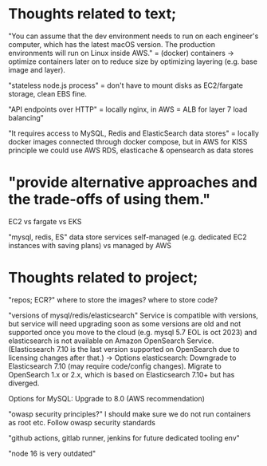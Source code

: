 # Thoughts related to text;
"You can assume that the dev environment needs to run on each engineer's computer, which has the latest macOS version. The production environments will run on Linux inside AWS."
= (docker) containers  -> optimize containers later on to reduce size by optimizing layering (e.g. base image and layer).


"stateless node.js process"
= don't have to mount disks as EC2/fargate storage, clean EBS fine.

"API endpoints over HTTP"
= locally nginx, in AWS = ALB for layer 7 load balancing"

"It requires access to MySQL, Redis and ElasticSearch data stores"
= locally docker images connected through docker compose, but in AWS 
for KISS principle we could use AWS RDS, elasticache & opensearch as data stores


"provide alternative approaches and the trade-offs of using them."
=
EC2 vs fargate vs EKS

"mysql, redis, ES"
data store services self-managed (e.g. dedicated EC2 instances with saving plans)
vs managed by AWS


# Thoughts related to project;

"repos; ECR?"
where to store the images? where to store code?

"versions of mysql/redis/elasticsearch"
Service is compatible with versions, but service will need upgrading soon as some versions are old and not supported once you move to the cloud (e.g. mysql 5.7 EOL is oct 2023)
and elasticsearch is not available on Amazon OpenSearch Service. (Elasticsearch 7.10 is the last version supported on OpenSearch due to licensing changes after that.)
->
Options elasticsearch:
Downgrade to Elasticsearch 7.10 (may require code/config changes).
Migrate to OpenSearch 1.x or 2.x, which is based on Elasticsearch 7.10+ but has diverged.


Options for MySQL:
Upgrade to 8.0 (AWS recommendation)


"owasp security principles?"
I should make sure we do not run containers as root etc.
Follow owasp security standards

"github actions, gitlab runner, jenkins for future dedicated tooling env"

"node 16 is very outdated"